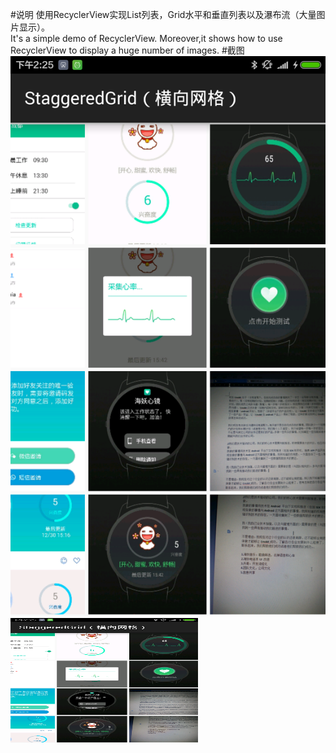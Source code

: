 #说明
    使用RecyclerView实现List列表，Grid水平和垂直列表以及瀑布流（大量图片显示）。   
    It's a simple demo of RecyclerView. Moreover,it shows how to use RecyclerView to display a huge number of images.
#截图
![img{540*980}](https://github.com/WJRye/RecyclerView/blob/master/Screenshots/Staggered（水平网格）.png)
<img src="./Screenshots/Staggered（水平网格）.png" width = "300" height = "200" alt="图片名称" align=center />
